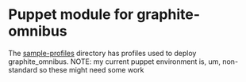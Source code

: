 Puppet module for graphite-omnibus
==================================

The [sample-profiles](sample-profiles) directory has profiles used to deploy graphite_omnibus.
NOTE: my current puppet environment is, um, non-standard so these might need some work

